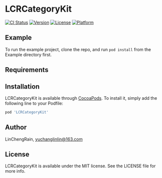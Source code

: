 # LCRCategoryKit

[![CI Status](https://img.shields.io/travis/LinChengRain/LCRCategoryKit.svg?style=flat)](https://travis-ci.org/LinChengRain/LCRCategoryKit)
[![Version](https://img.shields.io/cocoapods/v/LCRCategoryKit.svg?style=flat)](https://cocoapods.org/pods/LCRCategoryKit)
[![License](https://img.shields.io/cocoapods/l/LCRCategoryKit.svg?style=flat)](https://cocoapods.org/pods/LCRCategoryKit)
[![Platform](https://img.shields.io/cocoapods/p/LCRCategoryKit.svg?style=flat)](https://cocoapods.org/pods/LCRCategoryKit)

## Example

To run the example project, clone the repo, and run `pod install` from the Example directory first.

## Requirements

## Installation

LCRCategoryKit is available through [CocoaPods](https://cocoapods.org). To install
it, simply add the following line to your Podfile:

```ruby
pod 'LCRCategoryKit'
```

## Author

LinChengRain, yuchanglinlin@163.com

## License

LCRCategoryKit is available under the MIT license. See the LICENSE file for more info.
